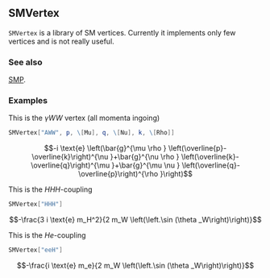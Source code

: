 ## SMVertex

`SMVertex` is a library of SM vertices. Currently it implements only few vertices and is not really useful.

### See also

[SMP](SMP).

### Examples

This is the $\gamma W W$ vertex (all momenta ingoing)

```mathematica
SMVertex["AWW", p, \[Mu], q, \[Nu], k, \[Rho]]
```

$$-i \text{e} \left(\bar{g}^{\mu \rho } \left(\overline{p}-\overline{k}\right)^{\nu }+\bar{g}^{\nu \rho } \left(\overline{k}-\overline{q}\right)^{\mu }+\bar{g}^{\mu \nu } \left(\overline{q}-\overline{p}\right)^{\rho }\right)$$

This is the $HHH$-coupling

```mathematica
SMVertex["HHH"]
```

$$-\frac{3 i \text{e} m_H^2}{2 m_W \left(\left.\sin (\theta _W\right)\right)}$$

This is the $H e$-coupling

```mathematica
SMVertex["eeH"]
```

$$-\frac{i \text{e} m_e}{2 m_W \left(\left.\sin (\theta _W\right)\right)}$$